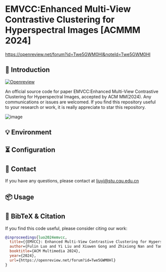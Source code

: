 # EMVCC:Enhanced Multi-View Contrastive Clustering for Hyperspectral Images [ACMMM 2024]
https://openreview.net/forum?id=Twe5GWM0Hl&noteId=Twe5GWM0Hl
## 👀 Introduction
[![Openreview](https://img.shields.io/badge/Paper-arXiv-%23B31B1B?style=flat-square)](https://openreview.net/forum?id=Twe5GWM0Hl&noteId=Twe5GWM0Hl)&nbsp;&nbsp;

An official source code for paper EMVCC:Enhanced Multi-View Contrastive Clustering for Hyperspectral Images, accepted by ACM MM(2024).
Any communications or issues are welcomed. 
If you find this repository useful to your research or work, it is really appreciate to star this repository.

![image](https://github.com/user-attachments/assets/9c7bc4e7-279e-47f3-a498-eadefa005604)


## 💡 Environment

## ⏳ Configuration


## 📧 Contact

If you have any questions, please  contact at liuyi@stu.cqu.edu.cn

## 📦 Usage


## 📌 BibTeX & Citation

If you find this code useful, please consider citing our work:

```bibtex
@inproceedings{luo2024emvcc,
  title={{EMVCC}: Enhanced Multi-View Contrastive Clustering for Hyperspectral Images},
  author={Fulin Luo and Yi Liu and Xiuwen Gong and Zhixiong Nan and Tan Guo},
  booktitle={ACM Multimedia 2024},
  year={2024},
  url={https://openreview.net/forum?id=Twe5GWM0Hl}
}
```
